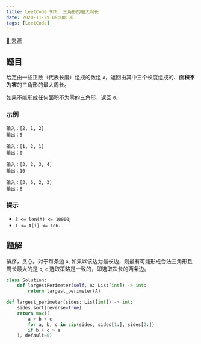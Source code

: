 ```yaml
---
title: LeetCode 976. 三角形的最大周长
date: 2020-11-29 09:00:00
tags: [LeetCode]
---
```


[:link: 来源](https://leetcode-cn.com/problems/largest-perimeter-triangle/)

## 题目

给定由一些正数（代表长度）组成的数组 `A`，返回由其中三个长度组成的、**面积不为零**的三角形的最大周长。

如果不能形成任何面积不为零的三角形，返回 `0`.

### 示例

```raw
输入：[2, 1, 2]
输出：5
```

```raw
输入：[1, 2, 1]
输出：0
```

```raw
输入：[3, 2, 3, 4]
输出：10
```

```raw
输入：[3, 6, 2, 3]
输出：8
```

### 提示

- `3 <= len(A) <= 10000`;
- `1 <= A[i] <= 1e6`.

<!-- more -->

## 题解

排序，贪心。对于每条边 `a`, 如果以该边为最长边，则最有可能形成合法三角形且周长最大的是 `b`, `c` 选取策略是一致的，即选取次长的两条边。

```python
class Solution:
    def largestPerimeter(self, A: List[int]) -> int:
        return largest_perimeter(A)

def largest_perimeter(sides: List[int]) -> int:
    sides.sort(reverse=True)
    return max((
        a + b + c
        for a, b, c in zip(sides, sides[1:], sides[2:])
        if b + c > a
    ), default=0)
```
